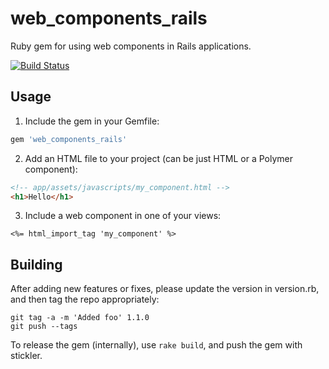 # web_components_rails
Ruby gem for using web components in Rails applications.

[![Build Status](https://travis-ci.org/uniite/web-components-rails.svg)](https://travis-ci.org/uniite/web-components-rails) 

## Usage
1. Include the gem in your Gemfile:
```ruby
gem 'web_components_rails'
```
2. Add an HTML file to your project (can be just HTML or a Polymer component):
```html
<!-- app/assets/javascripts/my_component.html -->
<h1>Hello</h1>
```
3. Include a web component in one of your views:
```erb
<%= html_import_tag 'my_component' %>
```

## Building

After adding new features or fixes, please update the version in version.rb, and then tag the repo appropriately:

```
git tag -a -m 'Added foo' 1.1.0
git push --tags
```

To release the gem (internally), use `rake build`, and push the gem with stickler.
